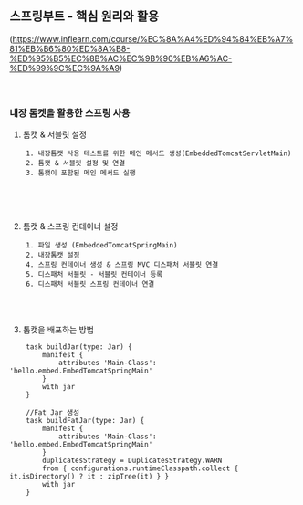## 스프링부트 - 핵심 원리와 활용

(https://www.inflearn.com/course/%EC%8A%A4%ED%94%84%EB%A7%81%EB%B6%80%ED%8A%B8-%ED%95%B5%EC%8B%AC%EC%9B%90%EB%A6%AC-%ED%99%9C%EC%9A%A9)
<br />
<br />
<br />

### 내장 톰켓을 활용한 스프링 사용

1. 톰캣 & 서블릿 설정

````
    1. 내장톰캣 사용 테스트를 위한 메인 메서드 생성(EmbeddedTomcatServletMain)
    2. 톰캣 & 서블릿 설정 및 연결
    3. 톰캣이 포함된 메인 메서드 실행
    
````

<br />
<br />

2. 톰캣 & 스프링 컨테이너 설정

````
    1. 파일 생성 (EmbeddedTomcatSpringMain)
    2. 내장톰캣 설정
    4. 스프링 컨테이너 생성 & 스프링 MVC 디스패처 서블릿 연결
    5. 디스패처 서블릿 - 서블릿 컨테이너 등록
    6. 디스패처 서블릿 스프링 컨테이너 연결
````

<br />
<br />

3. 톰캣을 배포하는 방법

````
    task buildJar(type: Jar) {
        manifest {
            attributes 'Main-Class': 'hello.embed.EmbedTomcatSpringMain'
        }
        with jar
    }

    //Fat Jar 생성
    task buildFatJar(type: Jar) {
        manifest {
            attributes 'Main-Class': 'hello.embed.EmbedTomcatSpringMain'
        }
        duplicatesStrategy = DuplicatesStrategy.WARN
        from { configurations.runtimeClasspath.collect { it.isDirectory() ? it : zipTree(it) } }
        with jar
    }

````